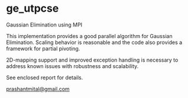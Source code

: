 # ge_utpcse
Gaussian Elimination using MPI

This implementation provides a good parallel algorithm for Gaussian Elimination. Scaling behavior is reasonable and the code also provides a framework for partial pivoting. 

2D-mapping support and improved exception handling is necessary to address known issues with robustness and scalability.

See enclosed report for details.

prashantmital@gmail.com
